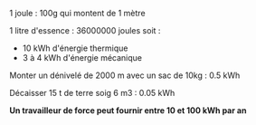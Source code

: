 1 joule : 100g qui montent de 1 mètre

1 litre d'essence : 36000000 joules soit : 
- 10 kWh d'énergie thermique
- 3 à 4 kWh d'énergie mécanique 

Monter un dénivelé de 2000 m avec un sac de 10kg : 0.5 kWh

Décaisser 15 t de terre soig 6 m3 : 0.05 kWh

**Un travailleur de force peut fournir entre 10 et 100 kWh par an**


